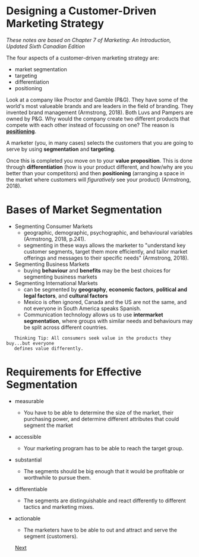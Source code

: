 # Designing a Customer-Driven Marketing Strategy
*These notes are based on Chapter 7 of Marketing: An Introduction, Updated Sixth Canadian Edition*

The four aspects of a customer-driven marketing strategy are:
* market segmentation
* targeting
* differentiation
* positioning

Look at a company like Proctor and Gamble (P&G). They have some of the world's most valueable brands and are leaders in the field of branding. They invented brand management (Armstrong, 2018). Both Luvs and Pampers are owned by P&G. Why would the company create two different products that compete with each other instead of focussing on one? The reason is **<a href="https://en.wikipedia.org/wiki/Positioning_(marketing)">positioning</a>**.

A marketer (you, in many cases) selects the customers that you are going to serve by using **segmentation** and **targeting**.

Once this is completed you move on to your **value proposition**. This is done through **differentiation** (how is your product different, and how/why are you better than your competitors) and then **positioning** (arranging a space in the market where customers will *figuratively* see your product) (Armstrong, 2018).

# Bases of Market Segmentation

* Segmenting Consumer Markets
  * geographic, demographic, psychographic, and behavioural variables (Armstrong, 2018, p.241).
  * segmenting in these ways allows the marketer to "understand key customer segments, target them more efficiently, and tailor market offerings and messages to their specific needs" (Armstrong, 2018).
* Segmenting Business Markets
  * buying **behaviour** and **benefits** may be the best choices for segmenting business markets
* Segmenting International Markets
  * can be segmented by **geography**, **economic factors**, **political and legal factors**, and **cultural factors**
  * Mexico is often ignored, Canada and the US are not the same, and not everyone in South America speaks Spanish.
  * Communication technology allows us to use **intermarket segmentation**, where groups with similar needs and behaviours may be split across different countries.
  
```
   Thinking Tip: All consumers seek value in the products they buy...but everyone 
   defines value differently.
```   
# Requirements for Effective Segmentation
* measurable
  * You have to be able to determine the size of the market, their purchasing power, and determine different attributes that could segment the market
* accessible
  * Your marketing program has to be able to reach the target group.
* substantial
  * The segments should be big enough that it would be profitable or worthwhile to pursue them.
* differentiable
  * The segments are distinguishable and react differently to different tactics and marketing mixes.
* actionable
  * The marketers have to be able to out and attract and serve the segment (customers).
  
  <a href="Ch 1b Targeting.md">Next</a>
